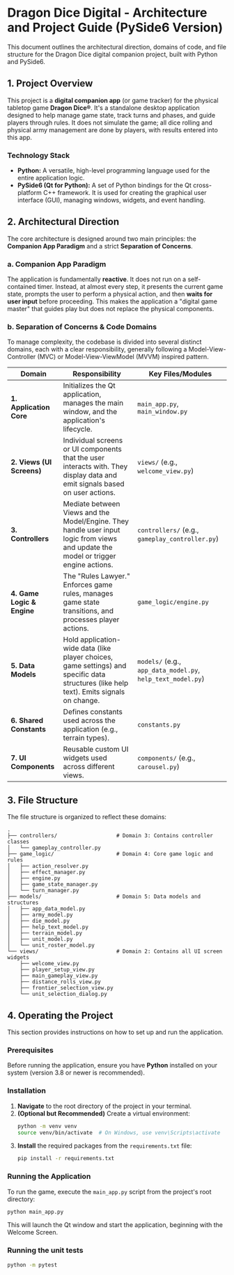 # Dragon Dice Digital - Architecture and Project Guide (PySide6 Version)

This document outlines the architectural direction, domains of code, and file structure for the Dragon Dice digital companion project, built with Python and PySide6.

## 1. Project Overview

This project is a **digital companion app** (or game tracker) for the physical tabletop game **Dragon Dice®**. It's a standalone desktop application designed to help manage game state, track turns and phases, and guide players through rules. It does not simulate the game; all dice rolling and physical army management are done by players, with results entered into this app.

### Technology Stack

- **Python:** A versatile, high-level programming language used for the entire application logic.
- **PySide6 (Qt for Python):** A set of Python bindings for the Qt cross-platform C++ framework. It is used for creating the graphical user interface (GUI), managing windows, widgets, and event handling.

## 2. Architectural Direction

The core architecture is designed around two main principles: the **Companion App Paradigm** and a strict **Separation of Concerns**.

### a. Companion App Paradigm

The application is fundamentally **reactive**. It does not run on a self-contained timer. Instead, at almost every step, it presents the current game state, prompts the user to perform a physical action, and then **waits for user input** before proceeding. This makes the application a "digital game master" that guides play but does not replace the physical components.

### b. Separation of Concerns & Code Domains

To manage complexity, the codebase is divided into several distinct domains, each with a clear responsibility, generally following a Model-View-Controller (MVC) or Model-View-ViewModel (MVVM) inspired pattern.

| Domain                     | Responsibility                                                                                                                          | Key Files/Modules                                           |
| -------------------------- | --------------------------------------------------------------------------------------------------------------------------------------- | ----------------------------------------------------------- |
| **1. Application Core**    | Initializes the Qt application, manages the main window, and the application's lifecycle.                                               | `main_app.py`, `main_window.py`                             |
| **2. Views (UI Screens)**  | Individual screens or UI components that the user interacts with. They display data and emit signals based on user actions.             | `views/` (e.g., `welcome_view.py`)                          |
| **3. Controllers**         | Mediate between Views and the Model/Engine. They handle user input logic from views and update the model or trigger engine actions.     | `controllers/` (e.g., `gameplay_controller.py`)             |
| **4. Game Logic & Engine** | The "Rules Lawyer." Enforces game rules, manages game state transitions, and processes player actions.                                  | `game_logic/engine.py` |
| **5. Data Models**         | Hold application-wide data (like player choices, game settings) and specific data structures (like help text). Emits signals on change. | `models/` (e.g., `app_data_model.py`, `help_text_model.py`) |
| **6. Shared Constants**    | Defines constants used across the application (e.g., terrain types).                                                                    | `constants.py`                                              |
| **7. UI Components**       | Reusable custom UI widgets used across different views.                                                                                 | `components/` (e.g., `carousel.py`)                         |

## 3. File Structure

The file structure is organized to reflect these domains:

```
.
├── controllers/                   # Domain 3: Contains controller classes
│   └── gameplay_controller.py
├── game_logic/                    # Domain 4: Core game logic and rules
│   ├── action_resolver.py
│   ├── effect_manager.py
│   ├── engine.py
│   ├── game_state_manager.py
│   └── turn_manager.py
├── models/                        # Domain 5: Data models and structures
│   ├── app_data_model.py
│   ├── army_model.py
│   ├── die_model.py
│   ├── help_text_model.py
│   ├── terrain_model.py
│   ├── unit_model.py
│   └── unit_roster_model.py
└── views/                         # Domain 2: Contains all UI screen widgets
    ├── welcome_view.py
    ├── player_setup_view.py
    ├── main_gameplay_view.py
    ├── distance_rolls_view.py
    ├── frontier_selection_view.py
    └── unit_selection_dialog.py
```

## 4. Operating the Project

This section provides instructions on how to set up and run the application.

### Prerequisites

Before running the application, ensure you have **Python** installed on your system (version 3.8 or newer is recommended).

### Installation

1.  **Navigate** to the root directory of the project in your terminal.
2.  **(Optional but Recommended)** Create a virtual environment:
    ```bash
    python -m venv venv
    source venv/bin/activate  # On Windows, use venv\Scripts\activate
    ```
3.  **Install** the required packages from the `requirements.txt` file:
    ```bash
    pip install -r requirements.txt
    ```

### Running the Application

To run the game, execute the `main_app.py` script from the project's root directory:

```bash
python main_app.py
```

This will launch the Qt window and start the application, beginning with the Welcome Screen.

### Running the unit tests

```bash
python -m pytest
```
